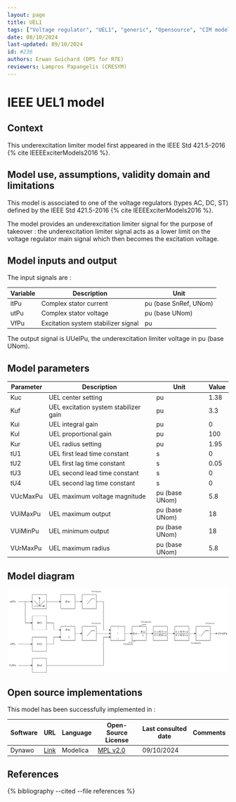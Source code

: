 ```yaml
---
layout: page
title: UEL1
tags: ["Voltage regulator", "UEL1", "generic", "Opensource", "CIM model", "RMS", "phasor", "MRL4", "Single phase", "IEEE", "dynawo", "#236"]
date: 08/10/2024
last-updated: 09/10/2024
id: #236
authors: Erwan Guichard (DPS for RTE)
reviewers: Lampros Papangelis (CRESYM)
---
```

# IEEE UEL1 model

## Context

This underexcitation limiter model first appeared in the IEEE Std 421.5-2016 {% cite IEEEExciterModels2016 %}.

## Model use, assumptions, validity domain and limitations

This model is associated to one of the voltage regulators (types AC, DC, ST) defined by the IEEE Std 421.5-2016 {% cite IEEEExciterModels2016 %}.

The model provides an underexcitation limiter signal for the purpose of takeover : the underexcitation limiter signal acts as a lower limit on the voltage regulator main signal which then becomes the excitation voltage.

## Model inputs and output

The input signals are :

| Variable | Description | Unit |
| -------- | ----------- | ---- |
| itPu | Complex stator current | pu (base SnRef, UNom) |
| utPu | Complex stator voltage | pu (base UNom) |
| VfPu | Excitation system stabilizer signal | pu |

The output signal is UUelPu, the underexcitation limiter voltage in pu (base UNom).

## Model parameters

| Parameter | Description | Unit | Value |
| --------- | ----------- | ---- | ----- |
| Kuc | UEL center setting | pu | 1.38 |
| Kuf | UEL excitation system stabilizer gain | pu | 3.3 |
| Kui | UEL integral gain | pu | 0 |
| Kul | UEL proportional gain | pu | 100 |
| Kur | UEL radius setting | pu | 1.95 |
| tU1 | UEL first lead time constant | s | 0 |
| tU2 | UEL first lag time constant | s | 0.05 |
| tU3 | UEL second lead time constant | s | 0 |
| tU4 | UEL second lag time constant | s | 0 |
| VUcMaxPu | UEL maximum voltage magnitude | pu (base UNom) | 5.8 |
| VUiMaxPu | UEL maximum output | pu (base UNom) | 18 |
| VUiMinPu | UEL minimum output | pu (base UNom) | 18 |
| VUrMaxPu | UEL maximum radius | pu (base UNom) | 5.8 |

## Model diagram

![UEL1](UEL1.drawio.svg)

## Open source implementations

This model has been successfully implemented in :

| Software      | URL | Language | Open-Source License | Last consulted date | Comments |
| ------------- | --- | -------- | ------------------- | ------------------- | -------- |
| Dynawo | [Link](https://github.com/dynawo/dynawo) | Modelica | [MPL v2.0](https://www.mozilla.org/en-US/MPL/2.0/)  | 09/10/2024 |  |

## References

{% bibliography --cited --file references  %}